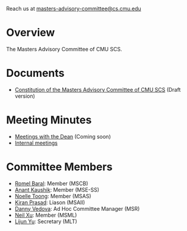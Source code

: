 Reach us at [masters-advisory-committee@cs.cmu.edu](mailto:masters-advisory-committee@cs.cmu.edu)

# Overview

The Masters Advisory Committee of CMU SCS.

# Documents

- [Constitution of the Masters Advisory Committee of CMU SCS](https://docs.google.com/document/d/1K1REzlV8vpmC4ftiYSbMTuRveg5hbYkmnj1NtgFBFJ0/edit?usp=sharing) (Draft version)

# Meeting Minutes

- [Meetings with the Dean]() (Coming soon)<!-- (https://docs.google.com/document/d/1HrF6Vp6lqhX1z2XVm0LV9WK1vvvAr39ZTvw5anVLQk4/edit?usp=sharing) -->
- [Internal meetings](https://docs.google.com/document/d/18PhmjxNDKJgKPlzbz5_XSs_-ek3sIFlBxSYlcWd8AQA/edit?usp=sharing)

# Committee Members

- [Romel Baral](mailto:rbaral@andrew.cmu.edu): Member (MSCB)
- [Anant Kaushik](mailto:anantk@andrew.cmu.edu): Member (MSE-SS)
- [Noelle Toong](mailto:ntoong@andrew.cmu.edu): Member (MSAS)
- [Kiran Prasad](mailto:Kiranpra@cs.cmu.edu): Liason (MSAII)
- [Danny Vedova](mailto:dkv@cs.cmu.edu): Ad Hoc Committee Manager (MSR)
- [Neil Xu](mailto:ziyux@cs.cmu.edu): Member (MSML)
- [Lijun Yu](mailto:lijun@cmu.edu): Secretary (MLT)
